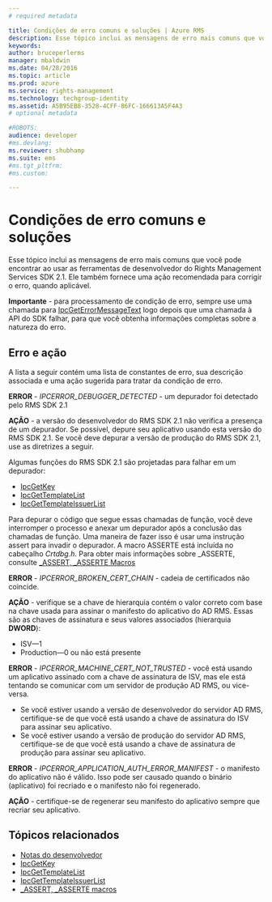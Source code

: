 ```yaml
---
# required metadata

title: Condições de erro comuns e soluções | Azure RMS
description: Esse tópico inclui as mensagens de erro mais comuns que você pode encontrar ao usar as ferramentas de desenvolvedor do RMS SDK 2.1.
keywords:
author: bruceperlerms
manager: mbaldwin
ms.date: 04/28/2016
ms.topic: article
ms.prod: azure
ms.service: rights-management
ms.technology: techgroup-identity
ms.assetid: A5B95EB8-3528-4CFF-86FC-166613A5F4A3
# optional metadata

#ROBOTS:
audience: developer
#ms.devlang:
ms.reviewer: shubhamp
ms.suite: ems
#ms.tgt_pltfrm:
#ms.custom:

---
```


# Condições de erro comuns e soluções
Esse tópico inclui as mensagens de erro mais comuns que você pode encontrar ao usar as ferramentas de desenvolvedor do Rights Management Services SDK 2.1. Ele também fornece uma ação recomendada para corrigir o erro, quando aplicável.

**Importante** - para processamento de condição de erro, sempre use uma chamada para [IpcGetErrorMessageText](/rights-management/sdk/2.1/api/win/functions#msipc_ipcgeterrormessagetext) logo depois que uma chamada à API do SDK falhar, para que você obtenha informações completas sobre a natureza do erro.

 

## Erro e ação ##
A lista a seguir contém uma lista de constantes de erro, sua descrição associada e uma ação sugerida para tratar da condição de erro.

**ERROR** - *IPCERROR_DEBUGGER_DETECTED* - um depurador foi detectado pelo RMS SDK 2.1

**AÇÃO** - a versão do desenvolvedor do RMS SDK 2.1 não verifica a presença de um depurador. Se possível, depure seu aplicativo usando esta versão do RMS SDK 2.1.
Se você deve depurar a versão de produção do RMS SDK 2.1, use as diretrizes a seguir.

Algumas funções do RMS SDK 2.1 são projetadas para falhar em um depurador:
- [IpcGetKey</strong>](/rights-management/sdk/2.1/api/win/functions#msipc_ipcgetkey)
- [IpcGetTemplateList](/rights-management/sdk/2.1/api/win/functions#msipc_ipcgettemplatelist)
- [IpcGetTemplateIssuerList](/rights-management/sdk/2.1/api/win/functions#msipc_ipcgettemplateissuerlist)

Para depurar o código que segue essas chamadas de função, você deve interromper o processo e anexar um depurador após a conclusão das chamadas de função. Uma maneira de fazer isso é usar uma instrução assert para invadir o depurador. A macro ASSERTE está incluída no cabeçalho *Crtdbg.h*.
Para obter mais informações sobre \_ASSERTE, consulte [\_ASSERT, \_ASSERTE Macros](https://msdn.microsoft.com/en-us/library/ezb1wyez.aspx)

**ERROR** - *IPCERROR_BROKEN_CERT_CHAIN* - cadeia de certificados não coincide.

**AÇÃO** - verifique se a chave de hierarquia contém o valor correto com base na chave usada para assinar o manifesto do aplicativo do AD RMS.
Essas são as chaves de assinatura e seus valores associados (hierarquia **DWORD**):
- ISV—1
- Production—0 ou não está presente

**ERROR** - *IPCERROR_MACHINE_CERT_NOT_TRUSTED* - você está usando um aplicativo assinado com a chave de assinatura de ISV, mas ele está tentando se comunicar com um servidor de produção AD RMS, ou vice-versa.

- Se você estiver usando a versão de desenvolvedor do servidor AD RMS, certifique-se de que você está usando a chave de assinatura do ISV para assinar seu aplicativo.
- Se você estiver usando a versão de produção do servidor AD RMS, certifique-se de que você está usando a chave de assinatura de produção para assinar seu aplicativo.

**ERROR** - *IPCERROR_APPLICATION_AUTH_ERROR_MANIFEST* - o manifesto do aplicativo não é válido. Isso pode ser causado quando o binário (aplicativo) foi recriado e o manifesto não foi regenerado.

**AÇÃO** - certifique-se de regenerar seu manifesto do aplicativo sempre que recriar seu aplicativo.

## Tópicos relacionados ##
* [Notas do desenvolvedor](developer-notes.md)
* [IpcGetKey](/rights-management/sdk/2.1/api/win/functions#msipc_ipcgetkey)
* [IpcGetTemplateList](/rights-management/sdk/2.1/api/win/functions#msipc_ipcgettemplatelist)
* [IpcGetTemplateIssuerList](/rights-management/sdk/2.1/api/win/functions#msipc_ipcgettemplateissuerlist)
* [\_ASSERT, \_ASSERTE macros](https://msdn.microsoft.com/en-us/library/ezb1wyez.aspx)
 

 


<!--HONumber=Apr16_HO4-->


